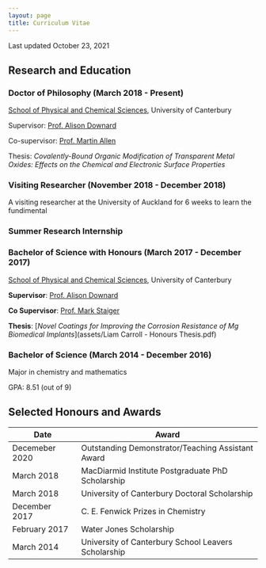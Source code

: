 ```yaml
---
layout: page
title: Curriculum Vitae
---
```


Last updated October 23, 2021

## Research and Education 

### Doctor of Philosophy (March 2018 - Present) 
<a href="https://www.canterbury.ac.nz/science/schools-and-departments/phys-chem/">School of Physical and Chemical Sciences</a>, University of Canterbury

Supervisor: <a href="https://www.canterbury.ac.nz/science/contact-us/people/alison-downard.html">Prof. Alison Downard</a>

Co-supervisor: <a href="https://www.canterbury.ac.nz/engineering/contact-us/people/martin-allen.html">Prof. Martin Allen</a>

Thesis: *Covalently-Bound Organic Modification of Transparent Metal Oxides: Effects on the Chemical and Electronic Surface Properties*

### Visiting Researcher (November 2018 - December 2018)
A visiting researcher at the University of Auckland for 6 weeks to learn the fundimental 


### Summer Research Internship

### Bachelor of Science with Honours (March 2017 - December 2017)
<a href="https://www.canterbury.ac.nz/science/schools-and-departments/phys-chem/">School of Physical and Chemical Sciences</a>, University of Canterbury

**Supervisor**: <a href="https://www.canterbury.ac.nz/science/contact-us/people/alison-downard.html">Prof. Alison Downard</a>

**Co Supervisor**: <a href="https://researchprofile.canterbury.ac.nz/Researcher.aspx?researchername=Mark%20Peter%20Staiger">Prof. Mark Staiger</a>

**Thesis**: [*Novel Coatings for Improving the Corrosion Resistance of Mg Biomedical Implants*](assets/Liam Carroll - Honours Thesis.pdf)

### Bachelor of Science (March 2014 - December 2016)
Major in chemistry and mathematics

GPA: 8.51 (out of 9)




## Selected Honours and Awards

| Date | Award |
| ---  | ---   |
| Decemeber 2020 | Outstanding Demonstrator/Teaching Assistant Award|
| March 2018 | MacDiarmid Institute Postgraduate PhD Scholarship|
| March 2018 | University of Canterbury Doctoral Scholarship|
| December 2017 | C. E. Fenwick Prizes in Chemistry |
| February 2017 | Water Jones Scholarship|
| March 2014 | University of Canterbury School Leavers Scholarship|
